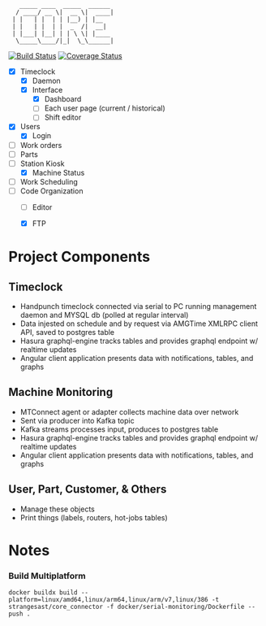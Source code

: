        _____ ____  _____  ______ 
      / ____/ __ \|  __ \|  ____| 
     | |   | |  | | |__) | |__    
     | |   | |  | |  _  /|  __|   
     | |___| |__| | | \ \| |____  
      \_____\____/|_|  \_\______| 

[![Build Status](https://travis-ci.com/strangesast/core.svg?branch=master)](https://travis-ci.com/strangesast/core)
[![Coverage Status](https://coveralls.io/repos/github/strangesast/core/badge.svg)](https://coveralls.io/github/strangesast/core)
- [x] Timeclock
  - [x] Daemon
  - [x] Interface
    - [x] Dashboard
    - [ ] Each user page (current / historical)
    - [ ] Shift editor
- [x] Users
  - [x] Login
- [ ] Work orders
- [ ] Parts
- [ ] Station Kiosk
  - [x] Machine Status
- [ ] Work Scheduling
- [ ] Code Organization
  - [ ] Editor
  - [x] FTP


# Project Components
## Timeclock
- Handpunch timeclock connected via serial to PC running management daemon and MYSQL db (polled at regular interval)
- Data injested on schedule and by request via AMGTime XMLRPC client API, saved to postgres table
- Hasura graphql-engine tracks tables and provides graphql endpoint w/ realtime updates
- Angular client application presents data with notifications, tables, and graphs
## Machine Monitoring
- MTConnect agent or adapter collects machine data over network
- Sent via producer into Kafka topic
- Kafka streams processes input, produces to postgres table
- Hasura graphql-engine tracks tables and provides graphql endpoint w/ realtime updates
- Angular client application presents data with notifications, tables, and graphs
## User, Part, Customer, & Others
- Manage these objects
- Print things (labels, routers, hot-jobs tables)

# Notes
### Build Multiplatform
```
docker buildx build --platform=linux/amd64,linux/arm64,linux/arm/v7,linux/386 -t strangesast/core_connector -f docker/serial-monitoring/Dockerfile --push .
```
